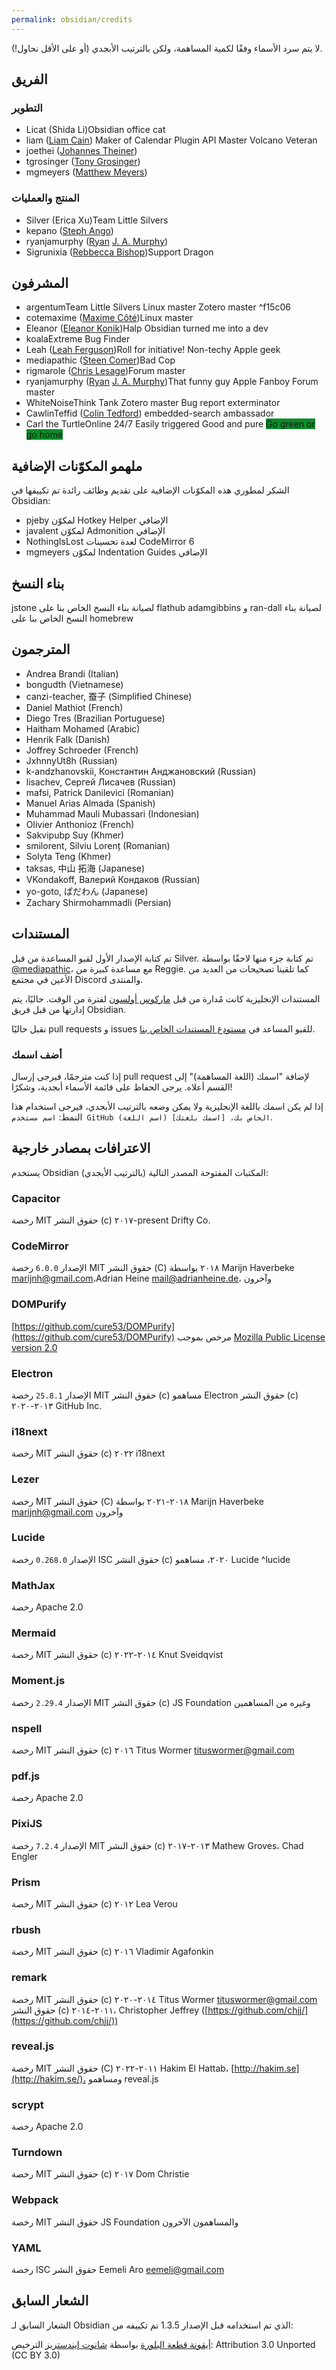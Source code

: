 ```yaml
---
permalink: obsidian/credits
---
```


لا يتم سرد الأسماء وفقًا لكمية المساهمة، ولكن بالترتيب الأبجدي (أو على الأقل نحاول!).

## الفريق

### التطوير

- Licat (Shida Li)<span class='flair mod-pop'>Obsidian office cat</span>
- liam ([Liam Cain](https://liamca.in/)) <span class='flair mod-pop'>Maker of Calendar</span> <span class='flair mod-pop'>Plugin API Master</span> <span class='flair mod-pop'>Volcano Veteran</span>
- joethei ([Johannes Theiner](https://joethei.xyz/))
- tgrosinger ([Tony Grosinger](https://grosinger.net))
- mgmeyers ([Matthew Meyers](https://matthewmeye.rs/))

### المنتج والعمليات

- Silver (Erica Xu)<span class='flair mod-pop'>Team Little Silvers</span>
- kepano ([Steph Ango](https://stephanango.com/))
- ryanjamurphy ([Ryan](https://fulcra.design/) [J. A. Murphy](https://axle.design/))
- Sigrunixia ([Rebbecca Bishop](https://tenebrousdragon.com/home))<span class='flair mod-pop'>Support Dragon</span>

## المشرفون

- argentum<span class='flair mod-pop'>Team Little Silvers</span> <span class='flair mod-pop'>Linux master</span> <span class='flair mod-pop'>Zotero master</span> ^f15c06
- cotemaxime ([Maxime Côté](https://www.maximecote.me/))<span class='flair mod-pop'>Linux master</span>
- Eleanor ([Eleanor Konik](https://eleanorkonik.com))<span class='flair mod-pop'>Halp Obsidian turned me into a dev</span>
- koala<span class='flair mod-pop'>Extreme Bug Finder</span>
- Leah ([Leah Ferguson](http://leahferguson.com))<span class='flair mod-pop'>Roll for initiative!</span> <span class='flair mod-pop'>Non-techy Apple geek</span>
- mediapathic ([Steen Comer](http://mediapathic.net/))<span class='flair mod-pop'>Bad Cop</span>
- rigmarole ([Chris Lesage](http://rigmarolestudio.com))<span class='flair mod-pop'>Forum master</span>
- ryanjamurphy ([Ryan](https://fulcra.design/) [J. A. Murphy](https://axle.design/))<span class='flair mod-pop'>That funny guy</span> <span class='flair mod-pop'>Apple Fanboy</span> <span class='flair mod-pop'>Forum master</span>
- WhiteNoise<span class='flair mod-pop'>Think Tank</span> <span class='flair mod-pop'>Zotero master</span> <span class='flair mod-pop'>Bug report exterminator</span>
- CawlinTeffid ([Colin Tedford](https://colintedford.com/)) <span class='flair mod-pop'>embedded-search ambassador</span>
- Carl the Turtle<span class='flair mod-pop'>Online 24/7</span> <span class='flair mod-pop'>Easily triggered</span> <span class='flair mod-pop'>Good and pure</span> <span class='flair mod-pop' style='background-color:#0a8c28'>Go green or go home</span>

## ملهمو المكوّنات الإضافية

الشكر لمطوري هذه المكوّنات الإضافية على تقديم وظائف رائدة تم تكييفها في Obsidian:

- pjeby لمكوّن Hotkey Helper الإضافي
- javalent لمكوّن Admonition الإضافي
- NothingIsLost لعدة تحسينات CodeMirror 6
- mgmeyers لمكوّن Indentation Guides الإضافي

## بناء النسخ

jstone لصيانة بناء النسخ الخاص بنا على flathub
adamgibbins و ran-dall لصيانة بناء النسخ الخاص بنا على homebrew

## المترجمون

- Andrea Brandi (Italian)
- bongudth (Vietnamese)
- canzi-teacher, 蚕子 (Simplified Chinese)
- Daniel Mathiot (French)
- Diego Tres (Brazilian Portuguese)
- Haitham Mohamed (Arabic)
- Henrik Falk (Danish)
- Joffrey Schroeder (French) 
- JxhnnyUt8h (Russian)
- k-andzhanovskii, Константин Анджановский (Russian)
- lisachev, Сергей Лисачев (Russian)
- mafsi, Patrick Danilevici (Romanian)
- Manuel Arias Almada (Spanish)
- Muhammad Mauli Mubassari (Indonesian)
- Olivier Anthonioz (French) 
- Sakvipubp Suy (Khmer)
- smilorent, Silviu Lorenț (Romanian)
- Solyta Teng (Khmer)
- taksas, 中山 拓海 (Japanese)
- VKondakoff, Валерий Кондаков (Russian)
- yo-goto, ぱだわん (Japanese)
- Zachary Shirmohammadli (Persian) 

## المستندات

تم كتابة الإصدار الأول لقبو المساعدة من قبل Silver. تم كتابة جزء منها لاحقًا بواسطة [@mediapathic](http://mediapathic.net/)، مع مساعدة كبيرة من Reggie. كما تلقينا تصحيحات من العديد من الأعين في مجتمع Discord والمنتدى.

المستندات الإنجليزية كانت مُدارة من قبل [ماركوس أولسون](https://marcus.se.net/) لفترة من الوقت. حاليًا، يتم إدارتها من قبل فريق Obsidian.

نقبل حاليًا pull requests و issues للقبو المساعد في [مستودع المستندات الخاص بنا](https://github.com/obsidianmd/obsidian-help/).

### أضف اسمك

إذا كنت مترجمًا، فيرجى إرسال pull request لإضافة "اسمك (اللغة المساهمة)" إلى القسم أعلاه. يرجى الحفاظ على قائمة الأسماء أبجدية، وشكرًا!

إذا لم يكن اسمك باللغة الإنجليزية ولا يمكن وضعه بالترتيب الأبجدي، فيرجى استخدام هذا النمط: `اسم مستخدم GitHub الخاص بك، [اسمك بلغتك] (اسم اللغة)`.

## الاعترافات بمصادر خارجية

يستخدم Obsidian المكتبات المفتوحة المصدر التالية (بالترتيب الأبجدي):

### Capacitor

رخصة MIT
حقوق النشر (c) ٢٠١٧-present Drifty Co.

### CodeMirror

الإصدار `6.0.0`
رخصة MIT
حقوق النشر (C) ٢٠١٨ بواسطة Marijn Haverbeke [marijnh@gmail.com](mailto:marijnh@gmail.com)،Adrian Heine [mail@adrianheine.de](mailto:mail@adrianheine.de)، وآخرون

### DOMPurify

[https://github.com/cure53/DOMPurify](https://github.com/cure53/DOMPurify)
مرخص بموجب [Mozilla Public License version 2.0](http://mozilla.org/MPL/2.0/)

### Electron

الإصدار `25.8.1`
رخصة MIT
حقوق النشر (c) مساهمو Electron
حقوق النشر (c) ٢٠١٣-٢٠٢٠ GitHub Inc.

### i18next

رخصة MIT
حقوق النشر (c) ٢٠٢٢ i18next

### Lezer

رخصة MIT
حقوق النشر (C) ٢٠١٨-٢٠٢١ بواسطة Marijn Haverbeke [marijnh@gmail.com](mailto:marijnh@gmail.com) وآخرون

### Lucide

الإصدار `0.268.0`
رخصة ISC
حقوق النشر (c) ٢٠٢٠، مساهمو Lucide ^lucide

### MathJax

رخصة Apache 2.0

### Mermaid

رخصة MIT
حقوق النشر (c) ٢٠١٤-٢٠٢٢ Knut Sveidqvist

### Moment.js

الإصدار `2.29.4`
رخصة MIT
حقوق النشر (c) JS Foundation وغيره من المساهمين

### nspell

رخصة MIT
حقوق النشر (c) ٢٠١٦ Titus Wormer [tituswormer@gmail.com](mailto:tituswormer@gmail.com)

### pdf.js

رخصة Apache 2.0

### PixiJS

الإصدار `7.2.4`
رخصة MIT
حقوق النشر (c) ٢٠١٣-٢٠١٧ Mathew Groves، Chad Engler

### Prism

رخصة MIT
حقوق النشر (c) ٢٠١٢ Lea Verou

### rbush

رخصة MIT
حقوق النشر (c) ٢٠١٦ Vladimir Agafonkin

### remark

رخصة MIT
حقوق النشر (c) ٢٠١٤-٢٠٢٠ Titus Wormer [tituswormer@gmail.com](mailto:tituswormer@gmail.com)
حقوق النشر (c) ٢٠١١-٢٠١٤، Christopher Jeffrey ([https://github.com/chjj/](https://github.com/chjj/))

### reveal.js

رخصة MIT
حقوق النشر (C) ٢٠١١-٢٠٢٢ Hakim El Hattab، [http://hakim.se](http://hakim.se/)، ومساهمو reveal.js

### scrypt

رخصة Apache 2.0

### Turndown

رخصة MIT
حقوق النشر (c) ٢٠١٧ Dom Christie

### Webpack

رخصة MIT
حقوق النشر JS Foundation والمساهمون الآخرون

### YAML

رخصة ISC
حقوق النشر Eemeli Aro <eemeli@gmail.com>

## الشعار السابق

الشعار السابق لـ Obsidian الذي تم استخدامه قبل الإصدار 1.3.5 تم تكييفه من:

[أيقونة قطعة البلورة](https://icon-icons.com/icon/Crystal-Shard/88819)
بواسطة [شانوت إيندستريز](https://icon-icons.com/users/W52nHhY3W1VlvwyJTwS4d/icon-sets/ "مصمم")
الترخيص: Attribution 3.0 Unported (CC BY 3.0)
